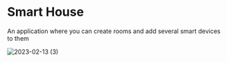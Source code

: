 # Smart House
<p>An application where you can create rooms and add several smart devices to them</p>

![2023-02-13 (3)](https://user-images.githubusercontent.com/116832376/218449053-02fd0232-d2d1-44c9-9987-1af57a1799c4.png)
